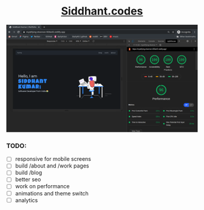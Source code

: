 <h1 align="center">
  <a href="https://www.siddhant.codes">Siddhant.codes</a>
</h1>

![website_performance](./score.png)

### TODO:

- [ ] responsive for mobile screens
- [ ] build /about and /work pages
- [ ] build /blog
- [ ] better seo
- [ ] work on performance
- [ ] animations and theme switch
- [ ] analytics
